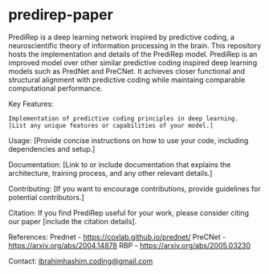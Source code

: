 # predirep-paper
PrediRep is a deep learning network inspired by predictive coding, a neuroscientific theory of information processing in the brain. This repository hosts the implementation and details of the PrediRep model. PrediRep is an improved model over other similar predictive coding inspired deep learning models such as PredNet and PreCNet. It achieves closer functional and structural alignment with predictive coding while maintaing comparable computational performance.

Key Features:

    Implementation of predictive coding principles in deep learning.
    [List any unique features or capabilities of your model.]

Usage:
[Provide concise instructions on how to use your code, including dependencies and setup.]

Documentation:
[Link to or include documentation that explains the architecture, training process, and any other relevant details.]

Contributing:
[If you want to encourage contributions, provide guidelines for potential contributors.]

Citation:
If you find PrediRep useful for your work, please consider citing our paper [include the citation details].

References:
Prednet - https://coxlab.github.io/prednet/
PreCNet - https://arxiv.org/abs/2004.14878
RBP - https://arxiv.org/abs/2005.03230

Contact:
ibrahimhashim.coding@gmail.com


